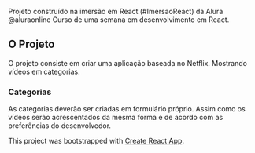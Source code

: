 Projeto construído na imersão em React (#ImersaoReact) da Alura @aluraonline
Curso de uma semana em desenvolvimento em React.


## O Projeto

O projeto consiste em criar uma aplicação baseada no Netflix. Mostrando vídeos em categorias.

### Categorias

As categorias deverão ser criadas em formulário próprio.
Assim como os vídeos serão acrescentados da mesma forma e de acordo com as preferências do desenvolvedor.







This project was bootstrapped with [Create React App](https://github.com/facebook/create-react-app).